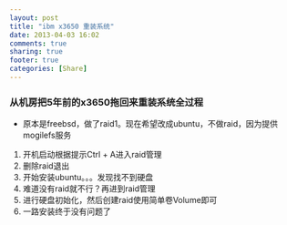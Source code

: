 ```yaml
---
layout: post
title: "ibm x3650 重装系统"
date: 2013-04-03 16:02
comments: true
sharing: true
footer: true
categories: [Share]
---
```



### 从机房把5年前的x3650拖回来重装系统全过程

+ 原本是freebsd，做了raid1。现在希望改成ubuntu，不做raid，因为提供mogilefs服务


1. 开机启动根据提示Ctrl + A进入raid管理
2. 删除raid退出
3. 开始安装ubuntu。。。发现找不到硬盘
4. 难道没有raid就不行？再进到raid管理
5. 进行硬盘初始化，然后创建raid使用简单卷Volume即可
6. 一路安装终于没有问题了
